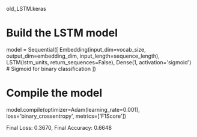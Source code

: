 old_LSTM.keras

# Build the LSTM model
model = Sequential([
  Embedding(input_dim=vocab_size, output_dim=embedding_dim, input_length=sequence_length),
  LSTM(lstm_units, return_sequences=False),
  Dense(1, activation='sigmoid')  # Sigmoid for binary classification
])

# Compile the model
model.compile(optimizer=Adam(learning_rate=0.001), loss='binary_crossentropy', metrics=['F1Score'])

Final Loss: 0.3670, Final Accuracy: 0.6648
